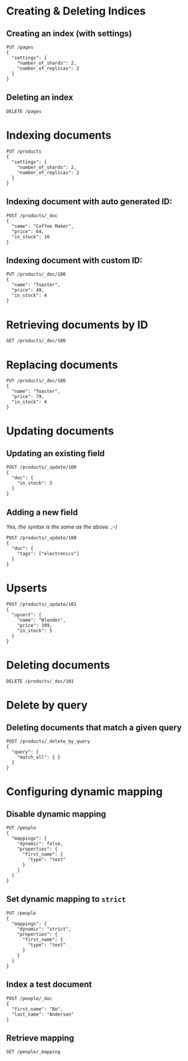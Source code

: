 # Creating & Deleting Indices

## Creating an index (with settings)

```
PUT /pages
{
  "settings": {
    "number_of_shards": 2,
    "number_of_replicas": 2
  }
}
```

## Deleting an index

```
DELETE /pages
```

# Indexing documents

```
PUT /products
{
  "settings": {
    "number_of_shards": 2,
    "number_of_replicas": 2
  }
}
```

## Indexing document with auto generated ID:

```
POST /products/_doc
{
  "name": "Coffee Maker",
  "price": 64,
  "in_stock": 10
}
```

## Indexing document with custom ID:

```
PUT /products/_doc/100
{
  "name": "Toaster",
  "price": 49,
  "in_stock": 4
}
```

# Retrieving documents by ID

```
GET /products/_doc/100
```

# Replacing documents

```
PUT /products/_doc/100
{
  "name": "Toaster",
  "price": 79,
  "in_stock": 4
}
```

# Updating documents

## Updating an existing field

```
POST /products/_update/100
{
  "doc": {
    "in_stock": 3
  }
}
```

## Adding a new field

_Yes, the syntax is the same as the above. ;-)_

```
POST /products/_update/100
{
  "doc": {
    "tags": ["electronics"]
  }
}
```

# Upserts

```
POST /products/_update/101
{
  "upsert": {
    "name": "Blender",
    "price": 399,
    "in_stock": 5
  }
}
```

# Deleting documents

```
DELETE /products/_doc/101
```

# Delete by query

## Deleting documents that match a given query

```
POST /products/_delete_by_query
{
  "query": {
    "match_all": { }
  }
}
```

# Configuring dynamic mapping

## Disable dynamic mapping
```
PUT /people
{
  "mappings": {
    "dynamic": false,
    "properties": {
      "first_name": {
        "type": "text"
      }
    }
  }
}
```

## Set dynamic mapping to `strict`
```
PUT /people
{
  "mappings": {
    "dynamic": "strict",
    "properties": {
      "first_name": {
        "type": "text"
      }
    }
  }
}
```

## Index a test document
```
POST /people/_doc
{
  "first_name": "Bo",
  "last_name": "Andersen"
}
```

## Retrieve mapping
```
GET /people/_mapping
```
